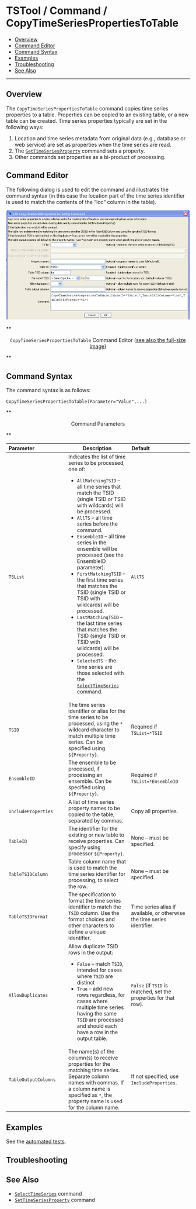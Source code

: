 # TSTool / Command / CopyTimeSeriesPropertiesToTable #

* [Overview](#overview)
* [Command Editor](#command-editor)
* [Command Syntax](#command-syntax)
* [Examples](#examples)
* [Troubleshooting](#troubleshooting)
* [See Also](#see-also)

-------------------------

## Overview ##

The `CopyTimeSeriesPropertiesToTable` command copies time series properties to a table.
Properties can be copied to an existing table, or a new table can be created.
Time series properties typically are set in the following ways:

1. Location and time series metadata from original data (e.g., database or web service) are set as properties when the time series are read.
2. The [`SetTimeSeriesProperty`](../SetTimeSeriesProperty/SetTimeSeriesProperty.md) command sets a property.
3. Other commands set properties as a bi-product of processing.

## Command Editor ##

The following dialog is used to edit the command and illustrates the command syntax
(in this case the location part of the time series identifier is used to match the contents of the “loc” column in the table).

![CopyTimeSeriesPropertiesToTable](CopyTimeSeriesPropertiesToTable.png)

**<p style="text-align: center;">
`CopyTimeSeriesPropertiesToTable` Command Editor (<a href="../CopyTimeSeriesPropertiesToTable.png">see also the full-size image</a>)
</p>**

## Command Syntax ##

The command syntax is as follows:

```text
CopyTimeSeriesPropertiesToTable(Parameter="Value",...)
```
**<p style="text-align: center;">
Command Parameters
</p>**

|**Parameter**&nbsp;&nbsp;&nbsp;&nbsp;&nbsp;&nbsp;&nbsp;&nbsp;&nbsp;&nbsp;&nbsp;&nbsp;&nbsp;&nbsp;&nbsp;&nbsp;&nbsp;&nbsp;&nbsp;&nbsp;&nbsp;|**Description**|**Default**&nbsp;&nbsp;&nbsp;&nbsp;&nbsp;&nbsp;&nbsp;&nbsp;&nbsp;&nbsp;&nbsp;&nbsp;&nbsp;&nbsp;&nbsp;&nbsp;&nbsp;&nbsp;&nbsp;&nbsp;&nbsp;&nbsp;&nbsp;&nbsp;&nbsp;&nbsp;&nbsp;|
|--------------|-----------------|-----------------|
|`TSList`|Indicates the list of time series to be processed, one of:<br><ul><li>`AllMatchingTSID` – all time series that match the TSID (single TSID or TSID with wildcards) will be processed.</li><li>`AllTS` – all time series before the command.</li><li>`EnsembleID` – all time series in the ensemble will be processed (see the EnsembleID parameter).</li><li>`FirstMatchingTSID` – the first time series that matches the TSID (single TSID or TSID with wildcards) will be processed.</li><li>`LastMatchingTSID` – the last time series that matches the TSID (single TSID or TSID with wildcards) will be processed.</li><li>`SelectedTS` – the time series are those selected with the [`SelectTimeSeries`](../SelectTimeSeries/SelectTimeSeries.md) command.</li></ul> | `AllTS` |
|`TSID`|The time series identifier or alias for the time series to be processed, using the `*` wildcard character to match multiple time series.  Can be specified using `${Property}`.|Required if `TSList=*TSID`|
|`EnsembleID`|The ensemble to be processed, if processing an ensemble. Can be specified using `${Property}`.|Required if `TSList=*EnsembleID`|
|`IncludeProperties`|A list of time series property names to be copied to the table, separated by commas.|Copy all properties.|
|`TableID`|The identifier for the existing or new table to receive properties.  Can specify using processor `${Property}`.|None – must be specified.|
|`TableTSIDColumn`|Table column name that is used to match the time series identifier for processing, to select the row.|None – must be specified.|
|`TableTSIDFormat`|The specification to format the time series identifier to match the `TSID` column.  Use the format choices and other characters to define a unique identifier.|Time series alias if available, or otherwise the time series identifier.|
|`AllowDuplicates`|Allow duplicate TSID rows in the output:<ul><li>`False` – match `TSID`, intended for cases where `TSID` are distinct</li><li>`True` – add new rows regardless, for cases where multiple time series having the same `TSID` are processed and should each have a row in the output table.|`False` (if `TSID` is matched, set the properties for that row).|
|`TableOutputColumns`|The name(s) of the column(s) to receive properties for the matching time series.  Separate column names with commas.  If a column name is specified as `*`, the property name is used for the column name.|If not specified, use `IncludeProperties`.|

## Examples ##

See the [automated tests](https://github.com/OpenCDSS/cdss-app-tstool-test/tree/master/test/regression/commands/general/CopyTimeSeriesPropertiesToTable).

## Troubleshooting ##

## See Also ##

* [`SelectTimeSeries`](../SelectTimeSeries/SelectTimeSeries.md) command
* [`SetTimeSeriesProperty`](../SetTimeSeriesProperty/SetTimeSeriesProperty.md) command
